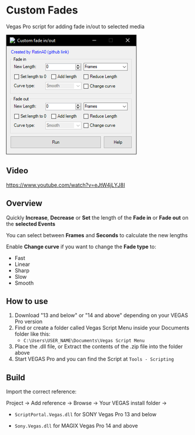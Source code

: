 # Custom Fades
Vegas Pro script for adding fade in/out to selected media

![](previewPic.png)

## Video

https://www.youtube.com/watch?v=eJtW4jLYJ8I

## Overview

Quickly **Increase**, **Decrease** or **Set** the length of the **Fade in** or **Fade out** on the **selected Events**

You can select between **Frames** and **Seconds** to calculate the new lengths

Enable **Change curve** if you want to change the **Fade type** to:

- Fast
- Linear
- Sharp
- Slow
- Smooth

## How to use
1. Download "13 and below" or "14 and above" depending on your VEGAS Pro version
2. Find or create a folder called Vegas Script Menu inside your Documents folder like this:
    - `C:\Users\USER_NAME\Documents\Vegas Script Menu`
3. Place the .dll file, or Extract the contents of the .zip file into the folder above
4. Start VEGAS Pro and you can find the Script at `Tools - Scripting`

## Build
Import the correct reference:

Project -> Add reference -> Browse -> Your VEGAS install folder ->

- `ScriptPortal.Vegas.dll` for SONY Vegas Pro 13 and below

- `Sony.Vegas.dll` for MAGIX Vegas Pro 14 and above
